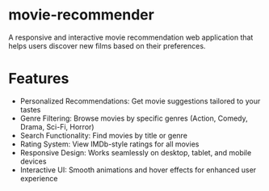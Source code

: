 # movie-recommender

A responsive and interactive movie recommendation web application that helps users discover new films based on their preferences.

# Features

- Personalized Recommendations: Get movie suggestions tailored to your tastes
- Genre Filtering: Browse movies by specific genres (Action, Comedy, Drama, Sci-Fi, Horror)
- Search Functionality: Find movies by title or genre
- Rating System: View IMDb-style ratings for all movies
- Responsive Design: Works seamlessly on desktop, tablet, and mobile devices
- Interactive UI: Smooth animations and hover effects for enhanced user experience
